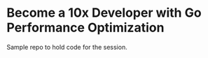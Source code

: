 # Become a 10x Developer with Go Performance Optimization

Sample repo to hold code for the session.
